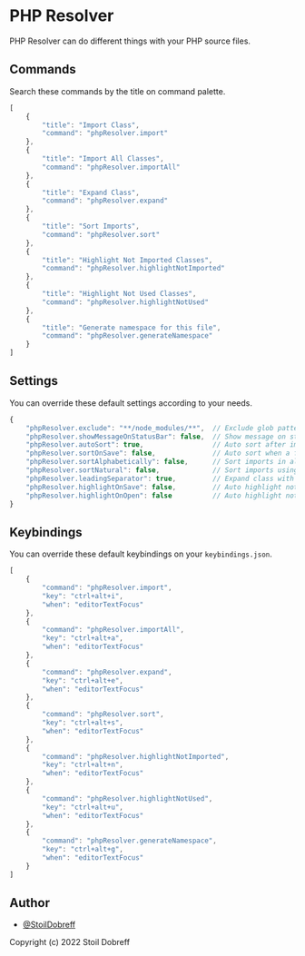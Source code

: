 # PHP Resolver

PHP Resolver can do different things with your PHP source files.

## Commands

Search these commands by the title on command palette.

```javascript
[
    {
        "title": "Import Class",
        "command": "phpResolver.import"
    },
    {
        "title": "Import All Classes",
        "command": "phpResolver.importAll"
    },
    {
        "title": "Expand Class",
        "command": "phpResolver.expand"
    },
    {
        "title": "Sort Imports",
        "command": "phpResolver.sort"
    },
    {
        "title": "Highlight Not Imported Classes",
        "command": "phpResolver.highlightNotImported"
    },
    {
        "title": "Highlight Not Used Classes",
        "command": "phpResolver.highlightNotUsed"
    },
    {
        "title": "Generate namespace for this file",
        "command": "phpResolver.generateNamespace"
    }
]
```

## Settings

You can override these default settings according to your needs.

```javascript
{
    "phpResolver.exclude": "**/node_modules/**",  // Exclude glob pattern while finding files
    "phpResolver.showMessageOnStatusBar": false,  // Show message on status bar instead of notification box
    "phpResolver.autoSort": true,                 // Auto sort after imports
    "phpResolver.sortOnSave": false,              // Auto sort when a file is saved
    "phpResolver.sortAlphabetically": false,      // Sort imports in alphabetical order instead of line length
    "phpResolver.sortNatural": false,             // Sort imports using a 'natural order' algorithm
    "phpResolver.leadingSeparator": true,         // Expand class with leading namespace separator
    "phpResolver.highlightOnSave": false,         // Auto highlight not imported and not used when a file is saved
    "phpResolver.highlightOnOpen": false          // Auto highlight not imported and not used when a file is opened
}
```

## Keybindings

You can override these default keybindings on your `keybindings.json`.

```javascript
[
    {
        "command": "phpResolver.import",
        "key": "ctrl+alt+i",
        "when": "editorTextFocus"
    },
    {
        "command": "phpResolver.importAll",
        "key": "ctrl+alt+a",
        "when": "editorTextFocus"
    },
    {
        "command": "phpResolver.expand",
        "key": "ctrl+alt+e",
        "when": "editorTextFocus"
    },
    {
        "command": "phpResolver.sort",
        "key": "ctrl+alt+s",
        "when": "editorTextFocus"
    },
    {
        "command": "phpResolver.highlightNotImported",
        "key": "ctrl+alt+n",
        "when": "editorTextFocus"
    },
    {
        "command": "phpResolver.highlightNotUsed",
        "key": "ctrl+alt+u",
        "when": "editorTextFocus"
    },
    {
        "command": "phpResolver.generateNamespace",
        "key": "ctrl+alt+g",
        "when": "editorTextFocus"
    }
]
```

## Author

- [@StoilDobreff](https://github.com/sdobreff/)

Copyright (c) 2022 Stoil Dobreff
